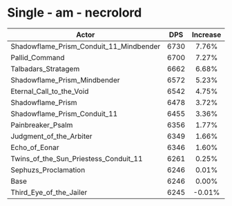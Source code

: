 # Single - am - necrolord
| Actor | DPS | Increase |
|---|:---:|:---:|
|Shadowflame_Prism_Conduit_11_Mindbender|6730|7.76%|
|Pallid_Command|6700|7.27%|
|Talbadars_Stratagem|6662|6.68%|
|Shadowflame_Prism_Mindbender|6572|5.23%|
|Eternal_Call_to_the_Void|6542|4.75%|
|Shadowflame_Prism|6478|3.72%|
|Shadowflame_Prism_Conduit_11|6455|3.36%|
|Painbreaker_Psalm|6356|1.77%|
|Judgment_of_the_Arbiter|6349|1.66%|
|Echo_of_Eonar|6346|1.60%|
|Twins_of_the_Sun_Priestess_Conduit_11|6261|0.25%|
|Sephuzs_Proclamation|6246|0.01%|
|Base|6246|0.00%|
|Third_Eye_of_the_Jailer|6245|-0.01%|
